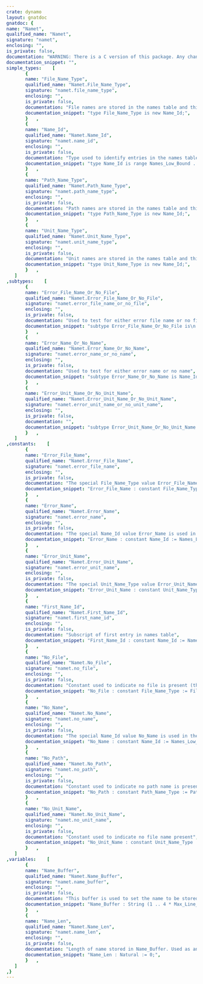 ```yaml
---
crate: dynamo
layout: gnatdoc
gnatdoc: {
name: "Namet",
qualified_name: "Namet",
signature: "namet",
enclosing: "",
is_private: false,
documentation: "WARNING: There is a C version of this package. Any changes to this\nsource file must be properly reflected in the C header file namet.h\nwhich is created manually from namet.ads and namet.adb.",
documentation_snippet: "",
simple_types:    [
       {
       name: "File_Name_Type",
       qualified_name: "Namet.File_Name_Type",
       signature: "namet.file_name_type",
       enclosing: "",
       is_private: false,
       documentation: "File names are stored in the names table and this type is used to\nindicate that a Name_Id value is being used to hold a simple file name\n(which does not include any directory information).",
       documentation_snippet: "type File_Name_Type is new Name_Id;",
       }   ,
       {
       name: "Name_Id",
       qualified_name: "Namet.Name_Id",
       signature: "namet.name_id",
       enclosing: "",
       is_private: false,
       documentation: "Type used to identify entries in the names table",
       documentation_snippet: "type Name_Id is range Names_Low_Bound .. Names_High_Bound;",
       }   ,
       {
       name: "Path_Name_Type",
       qualified_name: "Namet.Path_Name_Type",
       signature: "namet.path_name_type",
       enclosing: "",
       is_private: false,
       documentation: "Path names are stored in the names table and this type is used to\nindicate that a Name_Id value is being used to hold a path name (that\nmay contain directory information).",
       documentation_snippet: "type Path_Name_Type is new Name_Id;",
       }   ,
       {
       name: "Unit_Name_Type",
       qualified_name: "Namet.Unit_Name_Type",
       signature: "namet.unit_name_type",
       enclosing: "",
       is_private: false,
       documentation: "Unit names are stored in the names table and this type is used to\nindicate that a Name_Id value is being used to hold a unit name, which\nterminates in %b for a body or %s for a spec.",
       documentation_snippet: "type Unit_Name_Type is new Name_Id;",
       }   ,
   ]
,subtypes:    [
       {
       name: "Error_File_Name_Or_No_File",
       qualified_name: "Namet.Error_File_Name_Or_No_File",
       signature: "namet.error_file_name_or_no_file",
       enclosing: "",
       is_private: false,
       documentation: "Used to test for either error file name or no file",
       documentation_snippet: "subtype Error_File_Name_Or_No_File is\n  File_Name_Type range No_File .. Error_File_Name;",
       }   ,
       {
       name: "Error_Name_Or_No_Name",
       qualified_name: "Namet.Error_Name_Or_No_Name",
       signature: "namet.error_name_or_no_name",
       enclosing: "",
       is_private: false,
       documentation: "Used to test for either error name or no name",
       documentation_snippet: "subtype Error_Name_Or_No_Name is Name_Id range No_Name .. Error_Name;",
       }   ,
       {
       name: "Error_Unit_Name_Or_No_Unit_Name",
       qualified_name: "Namet.Error_Unit_Name_Or_No_Unit_Name",
       signature: "namet.error_unit_name_or_no_unit_name",
       enclosing: "",
       is_private: false,
       documentation: "",
       documentation_snippet: "subtype Error_Unit_Name_Or_No_Unit_Name is\n  Unit_Name_Type range No_Unit_Name .. Error_Unit_Name;",
       }   ,
   ]
,constants:    [
       {
       name: "Error_File_Name",
       qualified_name: "Namet.Error_File_Name",
       signature: "namet.error_file_name",
       enclosing: "",
       is_private: false,
       documentation: "The special File_Name_Type value Error_File_Name is used to indicate\na unit name where some previous processing has found an error.",
       documentation_snippet: "Error_File_Name : constant File_Name_Type := File_Name_Type (Error_Name);",
       }   ,
       {
       name: "Error_Name",
       qualified_name: "Namet.Error_Name",
       signature: "namet.error_name",
       enclosing: "",
       is_private: false,
       documentation: "The special Name_Id value Error_Name is used in the parser to\nindicate that some kind of error was encountered in scanning out\nthe relevant name, so it does not have a representable label.",
       documentation_snippet: "Error_Name : constant Name_Id := Names_Low_Bound +  1;",
       }   ,
       {
       name: "Error_Unit_Name",
       qualified_name: "Namet.Error_Unit_Name",
       signature: "namet.error_unit_name",
       enclosing: "",
       is_private: false,
       documentation: "The special Unit_Name_Type value Error_Unit_Name is used to indicate\na unit name where some previous processing has found an error.",
       documentation_snippet: "Error_Unit_Name : constant Unit_Name_Type := Unit_Name_Type (Error_Name);",
       }   ,
       {
       name: "First_Name_Id",
       qualified_name: "Namet.First_Name_Id",
       signature: "namet.first_name_id",
       enclosing: "",
       is_private: false,
       documentation: "Subscript of first entry in names table",
       documentation_snippet: "First_Name_Id : constant Name_Id := Names_Low_Bound + 2;",
       }   ,
       {
       name: "No_File",
       qualified_name: "Namet.No_File",
       signature: "namet.no_file",
       enclosing: "",
       is_private: false,
       documentation: "Constant used to indicate no file is present (this is used for example\nwhen a search for a file indicates that no file of the name exists).",
       documentation_snippet: "No_File : constant File_Name_Type := File_Name_Type (No_Name);",
       }   ,
       {
       name: "No_Name",
       qualified_name: "Namet.No_Name",
       signature: "namet.no_name",
       enclosing: "",
       is_private: false,
       documentation: "The special Name_Id value No_Name is used in the parser to indicate\na situation where no name is present (e.g. on a loop or block).",
       documentation_snippet: "No_Name : constant Name_Id := Names_Low_Bound;",
       }   ,
       {
       name: "No_Path",
       qualified_name: "Namet.No_Path",
       signature: "namet.no_path",
       enclosing: "",
       is_private: false,
       documentation: "Constant used to indicate no path name is present",
       documentation_snippet: "No_Path : constant Path_Name_Type := Path_Name_Type (No_Name);",
       }   ,
       {
       name: "No_Unit_Name",
       qualified_name: "Namet.No_Unit_Name",
       signature: "namet.no_unit_name",
       enclosing: "",
       is_private: false,
       documentation: "Constant used to indicate no file name present",
       documentation_snippet: "No_Unit_Name : constant Unit_Name_Type := Unit_Name_Type (No_Name);",
       }   ,
   ]
,variables:    [
       {
       name: "Name_Buffer",
       qualified_name: "Namet.Name_Buffer",
       signature: "namet.name_buffer",
       enclosing: "",
       is_private: false,
       documentation: "This buffer is used to set the name to be stored in the table for the\nName_Find call, and to retrieve the name for the Get_Name_String call.\nThe limit here is intended to be an infinite value that ensures that we\nnever overflow the buffer (names this long are too absurd to worry).",
       documentation_snippet: "Name_Buffer : String (1 .. 4 * Max_Line_Length);",
       }   ,
       {
       name: "Name_Len",
       qualified_name: "Namet.Name_Len",
       signature: "namet.name_len",
       enclosing: "",
       is_private: false,
       documentation: "Length of name stored in Name_Buffer. Used as an input parameter for\nName_Find, and as an output value by Get_Name_String, or Write_Name.\nNote: in normal usage, all users of Name_Buffer/Name_Len are expected\nto initialize Name_Len appropriately. The reason we preinitialize to\nzero here is that some circuitry (e.g. Osint.Write_Program_Name) does\na save/restore on Name_Len and Name_Buffer (1 .. Name_Len), and we do\nnot want some arbitrary junk value to result in saving an arbitrarily\nlong slice which would waste time and blow the stack.",
       documentation_snippet: "Name_Len : Natural := 0;",
       }   ,
   ]
,}
---
```

